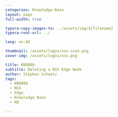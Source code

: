```yaml
---
categories: Knowledge-Base
layout: page
full-width: true

typora-copy-images-to: ../assets/img/${filename}
typora-root-url: ../

lang: en-AU

thumbnail: /assets/logos/nsx-icon.png
cover-img: /assets/logos/nsx.png

title: KB0008
subtitle: Deleting a NSX Edge Node
author: Stephen Schwetz
tags: 
  - KB0008
  - NSX
  - Edge
  - Knowledge Base
  - KB

---
```


